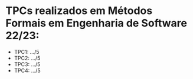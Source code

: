 # TPCs realizados em Métodos Formais em Engenharia de Software 22/23:

- TPC1: .../5
- TPC2: .../5
- TPC3: .../5
- TPC4: .../5

